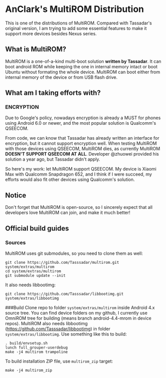 # AnClark's MultiROM Distribution
This is one of the distributions of MultiROM. Compared with Tassadar's original version, I am trying to add some essential features to make it support more devices besides Nexus series.

## What is MultiROM?
MultiROM is a one-of-a-kind multi-boot solution **written by Tassadar**. It can boot android ROM while
keeping the one in internal memory intact or boot Ubuntu without formating
the whole device. MultiROM can boot either from internal memory of the device
or from USB flash drive.

## What am I taking efforts with?
### ENCRYPTION
Due to Google's policy, nowadays encryption is already a MUST for phones using Android 6.0 or newer, and the most popular solution is Qualcomm's QSEECOM.

From code, we can know that Tassadar has already written an interface for encryption, but it cannot support encryption well. When testing MultiROM with those devices using QSEECOM, MultiROM dies, as currently MultiROM **DOESN'T SUPPORT QSEECOM AT ALL**. Developer @zhuowei provided his solution a year ago, but Tassadar didn't apply.

So here's my work: let MultiROM support QSEECOM. My device is Xiaomi Max with Qualcomm Snapdragon 652, and I think if I were succeed, my efforts would also fit other devices using Qualcomm's solution.

## Notice
Don't forget that MultiROM is open-source, so I sincerely expect that all developers love MultiROM can join, and make it much better!


## Official build guides
### Sources
MultiROM uses git submodules, so you need to clone them as well:

    git clone https://github.com/Tasssadar/multirom.git system/extras/multirom
    cd system/extras/multirom
    git submodule update --init

It also needs libbootimg:

    git clone https://github.com/Tasssadar/libbootimg.git system/extras/libbootimg

###Build
Clone repo to folder `system/extras/multirom` inside Android 4.x source tree.
You can find device folders on my github, I currently use OmniROM tree for
building (means branch android-4.4-mrom in device repos).
MultiROM also needs libbootimg (https://github.com/Tasssadar/libbootimg)
in folder `system/extras/libbootimg`. Use something like this to build:

    . build/envsetup.sh
    lunch full_grouper-userdebug
    make -j4 multirom trampoline

To build installation ZIP file, use `multirom_zip` target:

    make -j4 multirom_zip
